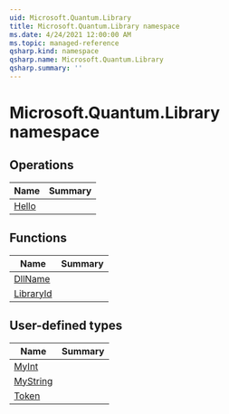 ```yaml
---
uid: Microsoft.Quantum.Library
title: Microsoft.Quantum.Library namespace
ms.date: 4/24/2021 12:00:00 AM
ms.topic: managed-reference
qsharp.kind: namespace
qsharp.name: Microsoft.Quantum.Library
qsharp.summary: ''
---
```


# Microsoft.Quantum.Library namespace




<!-- summaries -->

## Operations

| Name | Summary |
|------|---------|
|[Hello](xref:Microsoft.Quantum.Library.Hello) | |

## Functions

| Name | Summary |
|------|---------|
|[DllName](xref:Microsoft.Quantum.Library.DllName) | |
|[LibraryId](xref:Microsoft.Quantum.Library.LibraryId) | |

## User-defined types

| Name | Summary |
|------|---------|
|[MyInt](xref:Microsoft.Quantum.Library.MyInt) | |
|[MyString](xref:Microsoft.Quantum.Library.MyString) | |
|[Token](xref:Microsoft.Quantum.Library.Token) | |
<!-- /summaries -->
